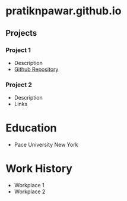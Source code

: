 # pratiknpawar.github.io



## Projects
### Project 1
- Description
- [Github Repository](https://github.com/PratikNPawar/Metacritic-sentiment-analyzer)

### Project 2 
- Description
- Links

# Education 
- Pace University New York

# Work History
- Workplace 1
- Workplace 2
